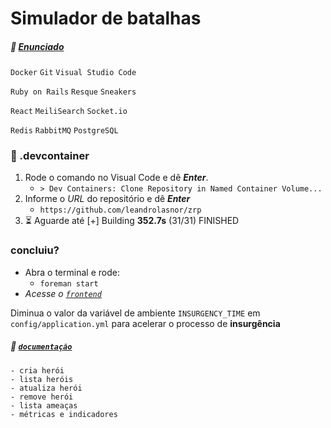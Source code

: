 # Simulador de batalhas

##### :link: [Enunciado](https://zrp.github.io/challenges/dev/)


`Docker` `Git` `Visual Studio Code`

`Ruby on Rails` `Resque` `Sneakers`

`React` `MeiliSearch` `Socket.io`

`Redis` `RabbitMQ` `PostgreSQL`

### :whale: .devcontainer

1. Rode o comando no Visual Code e dê ___Enter___.
    - `> Dev Containers: Clone Repository in Named Container Volume...`
2. Informe o _URL_ do repositório e dê ___Enter___
    - `https://github.com/leandrolasnor/zrp`
4. :hourglass_flowing_sand: Aguarde até [+] Building **352.7s** (31/31) FINISHED

### concluiu?

* Abra o terminal e rode:
    - `foreman start`
* _Acesse o [`frontend`](http://localhost:3001)_

Diminua o valor da variável de ambiente `INSURGENCY_TIME` em `config/application.yml` para acelerar o processo de __insurgência__

##### :link: [`documentação`](http://localhost:3000/api-docs)

    - cria herói
    - lista heróis
    - atualiza herói
    - remove herói
    - lista ameaças
    - métricas e indicadores
